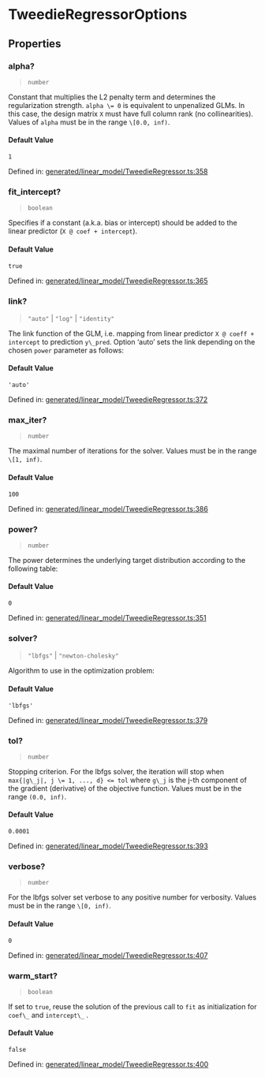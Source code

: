 # TweedieRegressorOptions

## Properties

### alpha?

> `number`

Constant that multiplies the L2 penalty term and determines the regularization strength. `alpha \= 0` is equivalent to unpenalized GLMs. In this case, the design matrix `X` must have full column rank (no collinearities). Values of `alpha` must be in the range `\[0.0, inf)`.

#### Default Value

`1`

Defined in:  [generated/linear\_model/TweedieRegressor.ts:358](https://github.com/transitive-bullshit/scikit-learn-ts/blob/92ab806/packages/sklearn/src/generated/linear_model/TweedieRegressor.ts#L358)

### fit\_intercept?

> `boolean`

Specifies if a constant (a.k.a. bias or intercept) should be added to the linear predictor (`X @ coef + intercept`).

#### Default Value

`true`

Defined in:  [generated/linear\_model/TweedieRegressor.ts:365](https://github.com/transitive-bullshit/scikit-learn-ts/blob/92ab806/packages/sklearn/src/generated/linear_model/TweedieRegressor.ts#L365)

### link?

> `"auto"` \| `"log"` \| `"identity"`

The link function of the GLM, i.e. mapping from linear predictor `X @ coeff + intercept` to prediction `y\_pred`. Option ‘auto’ sets the link depending on the chosen `power` parameter as follows:

#### Default Value

`'auto'`

Defined in:  [generated/linear\_model/TweedieRegressor.ts:372](https://github.com/transitive-bullshit/scikit-learn-ts/blob/92ab806/packages/sklearn/src/generated/linear_model/TweedieRegressor.ts#L372)

### max\_iter?

> `number`

The maximal number of iterations for the solver. Values must be in the range `\[1, inf)`.

#### Default Value

`100`

Defined in:  [generated/linear\_model/TweedieRegressor.ts:386](https://github.com/transitive-bullshit/scikit-learn-ts/blob/92ab806/packages/sklearn/src/generated/linear_model/TweedieRegressor.ts#L386)

### power?

> `number`

The power determines the underlying target distribution according to the following table:

#### Default Value

`0`

Defined in:  [generated/linear\_model/TweedieRegressor.ts:351](https://github.com/transitive-bullshit/scikit-learn-ts/blob/92ab806/packages/sklearn/src/generated/linear_model/TweedieRegressor.ts#L351)

### solver?

> `"lbfgs"` \| `"newton-cholesky"`

Algorithm to use in the optimization problem:

#### Default Value

`'lbfgs'`

Defined in:  [generated/linear\_model/TweedieRegressor.ts:379](https://github.com/transitive-bullshit/scikit-learn-ts/blob/92ab806/packages/sklearn/src/generated/linear_model/TweedieRegressor.ts#L379)

### tol?

> `number`

Stopping criterion. For the lbfgs solver, the iteration will stop when `max{|g\_j|, j \= 1, ..., d} <= tol` where `g\_j` is the j-th component of the gradient (derivative) of the objective function. Values must be in the range `(0.0, inf)`.

#### Default Value

`0.0001`

Defined in:  [generated/linear\_model/TweedieRegressor.ts:393](https://github.com/transitive-bullshit/scikit-learn-ts/blob/92ab806/packages/sklearn/src/generated/linear_model/TweedieRegressor.ts#L393)

### verbose?

> `number`

For the lbfgs solver set verbose to any positive number for verbosity. Values must be in the range `\[0, inf)`.

#### Default Value

`0`

Defined in:  [generated/linear\_model/TweedieRegressor.ts:407](https://github.com/transitive-bullshit/scikit-learn-ts/blob/92ab806/packages/sklearn/src/generated/linear_model/TweedieRegressor.ts#L407)

### warm\_start?

> `boolean`

If set to `true`, reuse the solution of the previous call to `fit` as initialization for `coef\_` and `intercept\_` .

#### Default Value

`false`

Defined in:  [generated/linear\_model/TweedieRegressor.ts:400](https://github.com/transitive-bullshit/scikit-learn-ts/blob/92ab806/packages/sklearn/src/generated/linear_model/TweedieRegressor.ts#L400)
